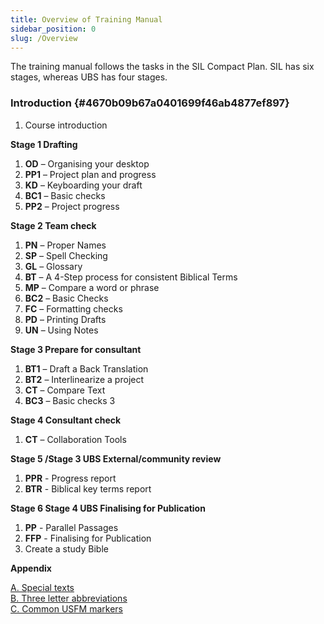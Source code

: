 ```yaml
---
title: Overview of Training Manual
sidebar_position: 0
slug: /Overview
---
```




 The training manual follows the tasks in the SIL Compact Plan. SIL has six stages, whereas UBS has four stages.


### Introduction {#4670b09b67a0401699f46ab4877ef897}

1. Course introduction

**Stage 1 Drafting**

1. **OD** – Organising your desktop
1. **PP1** – Project plan and progress
1. **KD** – Keyboarding your draft
1. **BC1** – Basic checks
1. **PP2** – Project progress

**Stage 2 Team check**

1. **PN** – Proper Names
1. **SP** – Spell Checking
1. **GL** – Glossary
1. **BT** – A 4-Step process for consistent Biblical Terms
1. **MP** – Compare a word or phrase
1. **BC2** – Basic Checks
1. **FC** – Formatting checks
1. **PD** – Printing Drafts
1. **UN** – Using Notes


**Stage 3 Prepare for consultant**

1. **BT1** – Draft a Back Translation
1. **BT2** – Interlinearize a project
1. **CT** – Compare Text
1. **BC3** – Basic checks 3


**Stage 4 Consultant check**

1. **CT** – Collaboration Tools

**Stage 5 /Stage 3 UBS External/community review**

1. **PPR** - Progress report
1. **BTR** - Biblical key terms report

**Stage 6 Stage 4 UBS Finalising for Publication**

1. **PP** - Parallel Passages
1. **FFP** - Finalising for Publication
1. Create a study Bible

**Appendix**


[A. Special texts  
](https://sillsdev.github.io/paratext-manual/A.st)[B. Three letter abbreviations  
](https://sillsdev.github.io/paratext-manual/B.3l)[C. Common USFM markers](https://sillsdev.github.io/paratext-manual/C.USFM)

